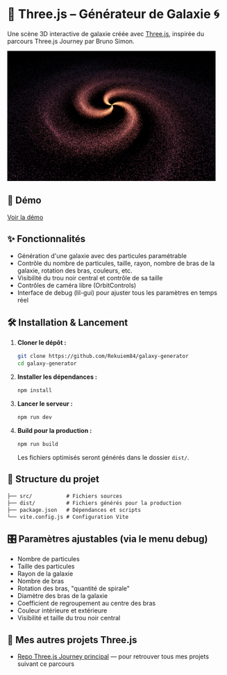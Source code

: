 # 🌌 Three.js – Générateur de Galaxie 🌀

Une scène 3D interactive de galaxie créée avec [Three.js](https://threejs.org/), inspirée du parcours Three.js Journey par Bruno Simon.

<img src="./docs/scene.png" alt="Aperçu de la galaxie 3D" width="480"/>

## 🚀 Démo

[Voir la démo](https://rekuiem84.github.io/galaxy-generator/)

## ✨ Fonctionnalités

- Génération d'une galaxie avec des particules paramétrable
- Contrôle du nombre de particules, taille, rayon, nombre de bras de la galaxie, rotation des bras, couleurs, etc.
- Visibilité du trou noir central et contrôle de sa taille
- Contrôles de caméra libre (OrbitControls)
- Interface de debug (lil-gui) pour ajuster tous les paramètres en temps réel

## 🛠️ Installation & Lancement

1. **Cloner le dépôt :**

   ```bash
   git clone https://github.com/Rekuiem84/galaxy-generator
   cd galaxy-generator
   ```

2. **Installer les dépendances :**

   ```bash
   npm install
   ```

3. **Lancer le serveur :**

   ```bash
   npm run dev
   ```

4. **Build pour la production :**

   ```bash
   npm run build
   ```

   Les fichiers optimisés seront générés dans le dossier `dist/`.

## 📁 Structure du projet

```
├── src/           # Fichiers sources
├── dist/          # Fichiers générés pour la production
├── package.json   # Dépendances et scripts
└── vite.config.js # Configuration Vite
```

## 🎛️ Paramètres ajustables (via le menu debug)

- Nombre de particules
- Taille des particules
- Rayon de la galaxie
- Nombre de bras
- Rotation des bras, "quantité de spirale"
- Diamètre des bras de la galaxie
- Coefficient de regroupement au centre des bras
- Couleur intérieure et extérieure
- Visibilité et taille du trou noir central

## 🔗 Mes autres projets Three.js

- [Repo Three.js Journey principal](https://github.com/Rekuiem84/threejs-journey) — pour retrouver tous mes projets suivant ce parcours
